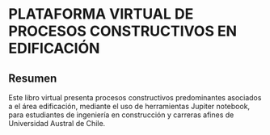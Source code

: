 # PLATAFORMA VIRTUAL DE PROCESOS CONSTRUCTIVOS EN EDIFICACIÓN 




## Resumen 

Este libro virtual presenta procesos constructivos predominantes asociados a el área edificación, mediante el uso de herramientas Jupiter notebook, para estudiantes de ingeniería en construcción y carreras afines de Universidad Austral de Chile.
